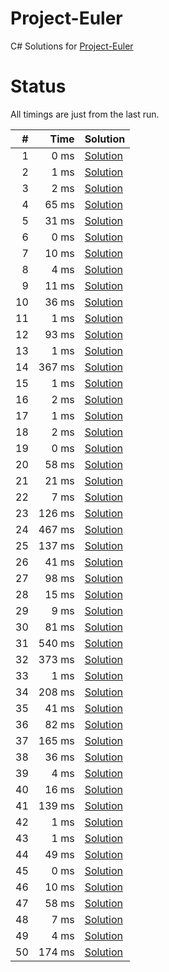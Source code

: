 # Project-Euler
C# Solutions for [Project-Euler](https://projecteuler.net/problems)

# Status
All timings are just from the last run.

| # | Time | Solution | 
| ---: | ---: | --- |
| 1 | 0 ms | [Solution](https://github.com/FrankyS/project-euler/blob/master/Solutions/Problem001.cs) |
| 2 | 1 ms | [Solution](https://github.com/FrankyS/project-euler/blob/master/Solutions/Problem002.cs) |
| 3 | 2 ms | [Solution](https://github.com/FrankyS/project-euler/blob/master/Solutions/Problem003.cs) |
| 4 | 65 ms | [Solution](https://github.com/FrankyS/project-euler/blob/master/Solutions/Problem004.cs) |
| 5 | 31 ms | [Solution](https://github.com/FrankyS/project-euler/blob/master/Solutions/Problem005.cs) |
| 6 | 0 ms | [Solution](https://github.com/FrankyS/project-euler/blob/master/Solutions/Problem006.cs) |
| 7 | 10 ms | [Solution](https://github.com/FrankyS/project-euler/blob/master/Solutions/Problem007.cs) |
| 8 | 4 ms | [Solution](https://github.com/FrankyS/project-euler/blob/master/Solutions/Problem008.cs) |
| 9 | 11 ms | [Solution](https://github.com/FrankyS/project-euler/blob/master/Solutions/Problem009.cs) |
| 10 | 36 ms | [Solution](https://github.com/FrankyS/project-euler/blob/master/Solutions/Problem010.cs) |
| 11 | 1 ms | [Solution](https://github.com/FrankyS/project-euler/blob/master/Solutions/Problem011.cs) |
| 12 | 93 ms | [Solution](https://github.com/FrankyS/project-euler/blob/master/Solutions/Problem012.cs) |
| 13 | 1 ms | [Solution](https://github.com/FrankyS/project-euler/blob/master/Solutions/Problem013.cs) |
| 14 | 367 ms | [Solution](https://github.com/FrankyS/project-euler/blob/master/Solutions/Problem014.cs) |
| 15 | 1 ms | [Solution](https://github.com/FrankyS/project-euler/blob/master/Solutions/Problem015.cs) |
| 16 | 2 ms | [Solution](https://github.com/FrankyS/project-euler/blob/master/Solutions/Problem016.cs) |
| 17 | 1 ms | [Solution](https://github.com/FrankyS/project-euler/blob/master/Solutions/Problem017.cs) |
| 18 | 2 ms | [Solution](https://github.com/FrankyS/project-euler/blob/master/Solutions/Problem018.cs) |
| 19 | 0 ms | [Solution](https://github.com/FrankyS/project-euler/blob/master/Solutions/Problem019.cs) |
| 20 | 58 ms | [Solution](https://github.com/FrankyS/project-euler/blob/master/Solutions/Problem020.cs) |
| 21 | 21 ms | [Solution](https://github.com/FrankyS/project-euler/blob/master/Solutions/Problem021.cs) |
| 22 | 7 ms | [Solution](https://github.com/FrankyS/project-euler/blob/master/Solutions/Problem022.cs) |
| 23 | 126 ms | [Solution](https://github.com/FrankyS/project-euler/blob/master/Solutions/Problem023.cs) |
| 24 | 467 ms | [Solution](https://github.com/FrankyS/project-euler/blob/master/Solutions/Problem024.cs) |
| 25 | 137 ms | [Solution](https://github.com/FrankyS/project-euler/blob/master/Solutions/Problem025.cs) |
| 26 | 41 ms | [Solution](https://github.com/FrankyS/project-euler/blob/master/Solutions/Problem026.cs) |
| 27 | 98 ms | [Solution](https://github.com/FrankyS/project-euler/blob/master/Solutions/Problem027.cs) |
| 28 | 15 ms | [Solution](https://github.com/FrankyS/project-euler/blob/master/Solutions/Problem028.cs) |
| 29 | 9 ms | [Solution](https://github.com/FrankyS/project-euler/blob/master/Solutions/Problem029.cs) |
| 30 | 81 ms | [Solution](https://github.com/FrankyS/project-euler/blob/master/Solutions/Problem030.cs) |
| 31 | 540 ms | [Solution](https://github.com/FrankyS/project-euler/blob/master/Solutions/Problem031.cs) |
| 32 | 373 ms | [Solution](https://github.com/FrankyS/project-euler/blob/master/Solutions/Problem032.cs) |
| 33 | 1 ms | [Solution](https://github.com/FrankyS/project-euler/blob/master/Solutions/Problem033.cs) |
| 34 | 208 ms | [Solution](https://github.com/FrankyS/project-euler/blob/master/Solutions/Problem034.cs) |
| 35 | 41 ms | [Solution](https://github.com/FrankyS/project-euler/blob/master/Solutions/Problem035.cs) |
| 36 | 82 ms | [Solution](https://github.com/FrankyS/project-euler/blob/master/Solutions/Problem036.cs) |
| 37 | 165 ms | [Solution](https://github.com/FrankyS/project-euler/blob/master/Solutions/Problem037.cs) |
| 38 | 36 ms | [Solution](https://github.com/FrankyS/project-euler/blob/master/Solutions/Problem038.cs) |
| 39 | 4 ms | [Solution](https://github.com/FrankyS/project-euler/blob/master/Solutions/Problem039.cs) |
| 40 | 16 ms | [Solution](https://github.com/FrankyS/project-euler/blob/master/Solutions/Problem040.cs) |
| 41 | 139 ms | [Solution](https://github.com/FrankyS/project-euler/blob/master/Solutions/Problem041.cs) |
| 42 | 1 ms | [Solution](https://github.com/FrankyS/project-euler/blob/master/Solutions/Problem042.cs) |
| 43 | 1 ms | [Solution](https://github.com/FrankyS/project-euler/blob/master/Solutions/Problem043.cs) |
| 44 | 49 ms | [Solution](https://github.com/FrankyS/project-euler/blob/master/Solutions/Problem044.cs) |
| 45 | 0 ms | [Solution](https://github.com/FrankyS/project-euler/blob/master/Solutions/Problem045.cs) |
| 46 | 10 ms | [Solution](https://github.com/FrankyS/project-euler/blob/master/Solutions/Problem046.cs) |
| 47 | 58 ms | [Solution](https://github.com/FrankyS/project-euler/blob/master/Solutions/Problem047.cs) |
| 48 | 7 ms | [Solution](https://github.com/FrankyS/project-euler/blob/master/Solutions/Problem048.cs) |
| 49 | 4 ms | [Solution](https://github.com/FrankyS/project-euler/blob/master/Solutions/Problem049.cs) |
| 50 | 174 ms | [Solution](https://github.com/FrankyS/project-euler/blob/master/Solutions/Problem050.cs) |
